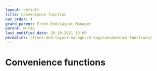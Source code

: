 ```yaml
---
layout: default
title: Convenience function
nav_order: 4
grand_parent: Front-End/Layout Manager
parent: M-tag
last_modified_date: 20-10-2021 13:00
permalink: /front-end-layout-manager/m-tag/convenience-functions/
---
```


# Convenience functions